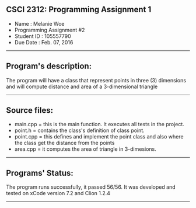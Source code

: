## CSCI 2312: Programming Assignment 1

- Name : Melanie Woe
- Programming Assignment #2
- Student ID : 105557790
- Due Date : Feb. 07, 2016

***

Program's description:
------
The program will have a class that represent points in three (3) dimensions and will compute distance and area of a 3-dimensional triangle

***
Source files:
------
- main.cpp = this is the main function. It executes all tests in the project.
- point.h = contains the class's definition of class point.
- point.cpp = this defines and implement the point class and also where the class get the distance from the points 
- area.cpp = it computes the area of triangle in 3-dimesions.

***

Programs' Status:
------
The program runs successfully, it passed 56/56.
It was developed and tested on xCode version 7.2 and Clion 1.2.4

***
